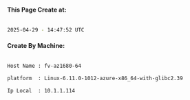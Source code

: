 
   
#### This Page Create at:

```bash

2025-04-29 - 14:47:52 UTC

```

#### Create By Machine:

```bash

Host Name : fv-az1680-64

platform  : Linux-6.11.0-1012-azure-x86_64-with-glibc2.39

Ip Local  : 10.1.1.114

```

